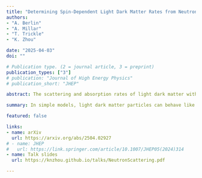 ```yaml
---
title: "Determining Spin-Dependent Light Dark Matter Rates from Neutron Scattering"
authors:
- "A. Berlin"
- "A. Millar"
- "T. Trickle"
- "K. Zhou"

date: "2025-04-03"
doi: ""

# Publication type. (2 = journal article, 3 = preprint)
publication_types: ["3"]
# publication: "Journal of High Energy Physics"
# publication_short: "JHEP"

abstract: The scattering and absorption rates of light dark matter with electron spin-dependent interactions depend on the target's spin response. We show how this response is encoded by the target's dynamical magnetic susceptibility, which can be measured using neutron scattering. We directly use existing neutron scattering data to compute the dark matter scattering rate in a candidate target material, finding close agreement with the previous first-principles calculation at MeV dark matter masses. Complementary experiments and measurements can extend the reach of this technique to other dark matter models and masses, and identify promising target materials for future experiments.

summary: In simple models, light dark matter particles can behave like the neutron, which has no charge but couples to electron spin. Existing neutron scattering data can accurately predict the signal rate of a dark matter experiment.

featured: false

links:
- name: arXiv
  url: https://arxiv.org/abs/2504.02927
# - name: JHEP
#   url: https://link.springer.com/article/10.1007/JHEP05(2024)314
- name: Talk slides
  url: https://knzhou.github.io/talks/NeutronScattering.pdf

---
```

